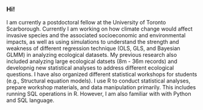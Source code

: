 ### Hi! 
I am currently a postdoctoral fellow at the University of Toronto Scarborough. Currently I am working on how climate change would affect invasive species and the associated socioeconomic and environmental impacts, as well as using simulations to understand the strength and weakness of different regression technique (OLS, GLS, and Bayesian GLMM) in analyzing ecological datasets. My previous research also included analyzing large ecological datsets (8m - 36m records) and developnig new statistical analyses to address different ecological questions. 
I have also organized different statistical workshops for students (e.g., Structural equation models).
I use R to conduct statistical analyses, prepare workshop materials, and data manipulation primarily. This includes running SQL operations in R. However, I am also familiar with with Python and SQL language.


<!--
**tpaknok/tpaknok** is a ✨ _special_ ✨ repository because its `README.md` (this file) appears on your GitHub profile.

Here are some ideas to get you started:

- 🔭 I’m currently working on ...
- 🌱 I’m currently learning ...
- 👯 I’m looking to collaborate on ...
- 🤔 I’m looking for help with ...
- 💬 Ask me about ...
- 📫 How to reach me: ...
- 😄 Pronouns: ...
- ⚡ Fun fact: ...
-->
